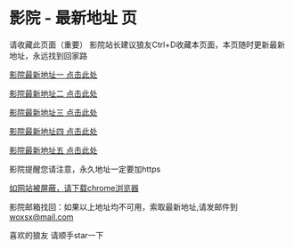 # 影院 - 最新地址 页

请收藏此页面（重要）
影院站长建议狼友Ctrl+D收藏本页面，本页随时更新最新地址，永远找到回家路

[影院最新地址一 点击此处](https://p5go.mom/) 

[影院最新地址二 点击此处](https://z5g5.pics/) 

[影院最新地址三 点击此处](https://h5gw.lol/) 

[影院最新地址四 点击此处](https://z5g5.pics/) 

[影院最新地址五 点击此处](https://p5go.mom/) 

影院提醒您请注意，永久地址一定要加https

[如网站被屏蔽，请下载chrome浏览器](https://8xe23.com/chrome_93.0.4577.82.apk) 

影院邮箱找回：如果以上地址均不可用，索取最新地址,请发邮件到 woxsx@mail.com

喜欢的狼友 请顺手star一下
